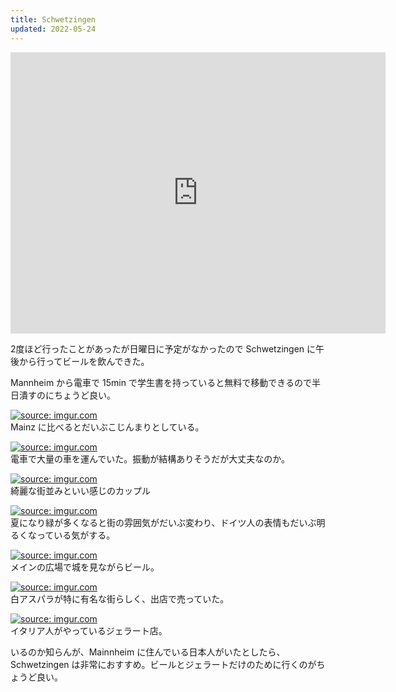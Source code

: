 ```yaml
---
title: Schwetzingen
updated: 2022-05-24
---
```


<iframe src="https://www.google.com/maps/embed?pb=!1m18!1m12!1m3!1d166248.92184476968!2d8.403929623225375!3d49.377895711370364!2m3!1f0!2f0!3f0!3m2!1i1024!2i768!4f13.1!3m3!1m2!1s0x4797c7f23cdaf9f5%3A0x93edba482e59d93e!2z44K344Ol44O044Kn44OE44Kj44Oz44Ky44Oz!5e0!3m2!1sja!2sde!4v1653368230730!5m2!1sja!2sde" width="600" height="450" style="border:0;" allowfullscreen="" loading="lazy" referrerpolicy="no-referrer-when-downgrade"></iframe>

2度ほど行ったことがあったが日曜日に予定がなかったので Schwetzingen に午後から行ってビールを飲んできた。

Mannheim から電車で 15min で学生書を持っていると無料で移動できるので半日潰すのにちょうど良い。

<a href="https://imgur.com/P6C3zwi"><img src="https://i.imgur.com/P6C3zwi.png" title="source: imgur.com" /></a>  
Mainz に比べるとだいぶこじんまりとしている。

<a href="https://imgur.com/jMFQgyb"><img src="https://i.imgur.com/jMFQgyb.png" title="source: imgur.com" /></a>  
電車で大量の車を運んでいた。振動が結構ありそうだが大丈夫なのか。

<a href="https://imgur.com/VwcEFqQ"><img src="https://i.imgur.com/VwcEFqQ.png" title="source: imgur.com" /></a>  
綺麗な街並みといい感じのカップル

<a href="https://imgur.com/DtvgMER"><img src="https://i.imgur.com/DtvgMER.jpg" title="source: imgur.com" /></a>  
夏になり緑が多くなると街の雰囲気がだいぶ変わり、ドイツ人の表情もだいぶ明るくなっている気がする。

<a href="https://imgur.com/nqvivUr"><img src="https://i.imgur.com/nqvivUr.png" title="source: imgur.com" /></a>  
メインの広場で城を見ながらビール。

<a href="https://imgur.com/Jm3neYj"><img src="https://i.imgur.com/Jm3neYj.png" title="source: imgur.com" /></a>  
白アスパラが特に有名な街らしく、出店で売っていた。

<a href="https://imgur.com/HCrES0z"><img src="https://i.imgur.com/HCrES0z.png" title="source: imgur.com" /></a>  
イタリア人がやっているジェラート店。

いるのか知らんが、Mainnheim に住んでいる日本人がいたとしたら、Schwetzingen は非常におすすめ。ビールとジェラートだけのために行くのがちょうど良い。
